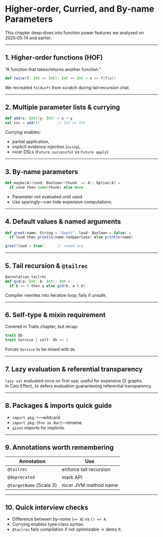 # Higher‑order, Curried, and By‑name Parameters

This chapter deep‑dives into function power features we analysed on 2025‑05‑14 and earlier.

---

## 1. Higher‑order functions (HOF)
“A function that takes/returns another function.”

```scala
def twice(f: Int => Int): Int => Int = x => f(f(x))
```
We recreated `foldLeft` from scratch during tail‑recursion chat.

---

## 2. Multiple parameter lists & currying

```scala
def add(x: Int)(y: Int) = x + y
val inc = add(1)        // Int => Int
```
*Currying* enables:
* partial application,
* implicit evidence injection (`using`),
* nicer DSLs (`Future.successful` vs `Future apply`).

---

## 3. By‑name parameters
```scala
def maybe[A](cond: Boolean)(thunk: => A): Option[A] =
  if cond then Some(thunk) else None
```
* Parameter not evaluated until used.  
* Use sparingly—can hide expensive computations.

---

## 4. Default values & named arguments
```scala
def greet(name: String = "Guest", loud: Boolean = false) =
  if loud then println(name.toUpperCase) else println(name)

greet(loud = true)      // named arg
```

---

## 5. Tail recursion & `@tailrec`
```scala
@annotation.tailrec
def gcd(a: Int, b: Int): Int =
  if b == 0 then a else gcd(b, a % b)
```
Compiler rewrites into iterative loop; fails if unsafe.

---

## 6. Self‑type & mixin requirement
Covered in Traits chapter, but recap:

```scala
trait Db
trait Service { self: Db => }
```
Forces `Service` to be mixed with `Db`.

---

## 7. Lazy evaluation & referential transparency
`lazy val` evaluated once on first use; useful for expensive DI graphs.  
In Cats Effect, `IO` defers evaluation guaranteeing referential transparency.

---

## 8. Packages & imports quick guide
* `import pkg.*`—wildcard.  
* `import pkg.{Foo as Bar}`—rename.  
* `given` imports for implicits.

---

## 9. Annotations worth remembering
| Annotation | Use |
|------------|-----|
| `@tailrec` | enforce tail recursion |
| `@deprecated` | mark API |
| `@targetName` (Scala 3) | nicer JVM method name |

---

## 10. Quick interview checks
* Difference between _by‑name_ (`=> A`) vs `() => A`.  
* Currying enables type‑class syntax.  
* `@tailrec` fails compilation if not optimizable → demo it.
